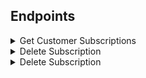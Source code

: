 ## Endpoints

<details close>
<summary>Get Customer Subscriptions</summary>
<br>

Request: <br>
```
GET /api/v1/customer/#{customer_id}/subscriptions
```

JSON Response Example:
```json
{
    "data": [
        {
            "id": "7",
            "type": "subscription",
            "attributes": {
                "customer_id": 7,
                "tea_id": 10,
                "price": 5.99,
                "frequency_monthly": 5
            }
        },
        {
            "id": "8",
            "type": "subscription",
            "attributes": {
                "customer_id": 7,
                "tea_id": 11,
                "price": 2.5,
                "frequency_monthly": 10
            }
        },
        {...},
        {...},
    ]
}
```
</details>

<details close>
<summary>Delete Subscription</summary>
<br>

Request: <br>
```
DELETE /api/v1/customer/#{customer_id}/subscriptions/#{subscription_id}
```

JSON Response Example:
```json
{
    "message": "The subscription was successfully deleted"
}
```
</details>

<details close>
<summary>Delete Subscription</summary>
<br>

Request: <br>
```
DELETE /api/v1/customer/#{customer_id}/subscriptions/#{subscription_id}
```

JSON Response Example:
```json
{
    "message": "The subscription was successfully deleted"
}
```
</details>
